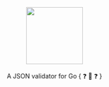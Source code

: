 <p align="center">
  <img src="https://github.com/scriptnull/jsonseal/assets/4211715/2bcc42dc-89b2-4844-ad29-e83682dff629" height="128px" style="max-width: 100%;" />
  <br><br>
  <span>A JSON validator for Go { ❓ 🧐 ❓ }</span>
  <br>
</p>
